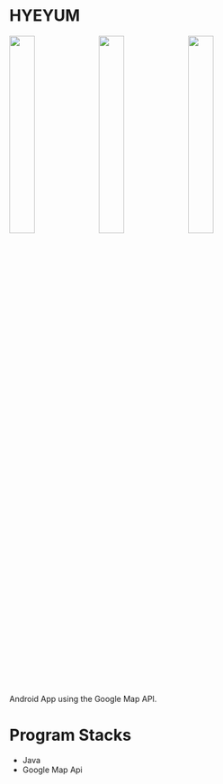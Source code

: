 # HYEYUM
<img src="https://user-images.githubusercontent.com/52686126/69910193-74ec4c80-144a-11ea-92cd-8687a5ad4c9b.png" width="30%">&nbsp;&nbsp;<img src="https://user-images.githubusercontent.com/52686126/69910194-761d7980-144a-11ea-892a-8a3b976e0ce5.png" width="30%">&nbsp;&nbsp;<img src="https://user-images.githubusercontent.com/52686126/69910196-774ea680-144a-11ea-92c3-a48cfe42ca34.png" width="30%">
<br>
Android App using the Google Map API.

# Program Stacks
<UL>
	<LI>Java</LI>
  <LI>Google Map Api</LI>
</ul>
